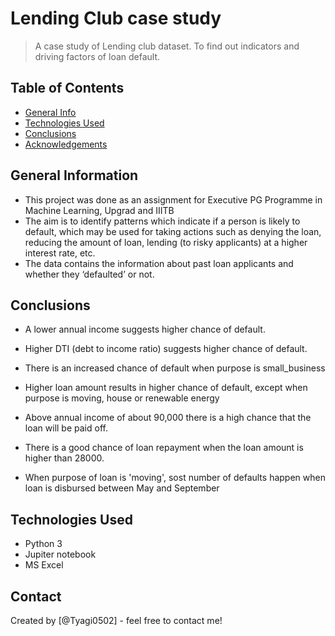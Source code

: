# Lending Club case study
> A case study of Lending club dataset. To find out indicators and driving factors of loan default.


## Table of Contents
* [General Info](#general-information)
* [Technologies Used](#technologies-used)
* [Conclusions](#conclusions)
* [Acknowledgements](#acknowledgements)

<!-- You can include any other section that is pertinent to your problem -->

## General Information
- This project was done as an assignment for Executive PG Programme in Machine Learning, Upgrad and IIITB
- The aim is to identify patterns which indicate if a person is likely to default, which may be used for taking actions such as denying the loan, reducing the amount of loan, lending (to risky applicants) at a higher interest rate, etc.
- The data contains the information about past loan applicants and whether they ‘defaulted’ or not.

<!-- You don't have to answer all the questions - just the ones relevant to your project. -->

## Conclusions

* A lower annual income suggests higher chance of default.

* Higher DTI (debt to income ratio) suggests higher chance of default.

* There is an increased chance of default when purpose is small_business

* Higher loan amount results in higher chance of default, except when purpose is moving, house or renewable energy

* Above annual income of about 90,000 there is a high chance that the loan will be paid off.

* There is a good chance of loan repayment when the loan amount is higher than 28000.

* When purpose of loan is 'moving', sost number of defaults happen when loan is disbursed between May and September

<!-- You don't have to answer all the questions - just the ones relevant to your project. -->


## Technologies Used
- Python 3
- Jupiter notebook
- MS Excel


## Contact
Created by [@Tyagi0502] - feel free to contact me!